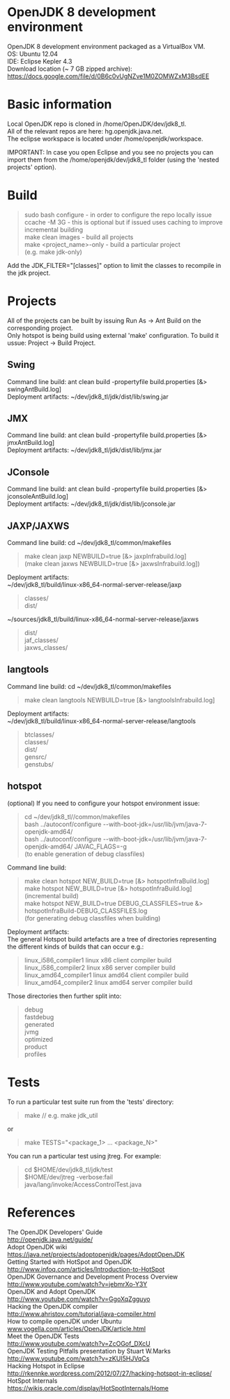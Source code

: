 OpenJDK 8 development environment
=================================

OpenJDK 8 development environment packaged as a VirtualBox VM.<br />
OS: Ubuntu 12.04<br />
IDE: Eclipse Kepler 4.3<br />
Download location (~ 7 GB zipped archive): https://docs.google.com/file/d/0B6c0vUgNZve1M0ZOMWZxM3BsdEE<br />

# Basic information

Local OpenJDK repo is cloned in /home/OpenJDK/dev/jdk8_tl.<br />
All of the relevant repos are here: hg.openjdk.java.net.<br />
The eclipse workspace is located under /home/openjdk/workspace.<br />

IMPORTANT: In case you open Eclipse and you see no projects you 
can import them from the /home/openjdk/dev/jdk8_tl folder (using 
the 'nested projects' option).

# Build

>sudo bash configure - in order to configure the repo locally issue<br />
>ccache -M 3G - this is optional but if issued uses caching to improve incremental building<br />
>make clean images - build all projects<br />
>make <project_name>-only - build a particular project<br /> 
>			(e.g. make jdk-only)<br />
			
Add the JDK_FILTER="[classes]" option to limit the classes to recompile in the jdk project.<br />

# Projects

All of the projects can be built by issuing Run As -> Ant Build on the corresponding project.<br />
Only hotspot is being build using external 'make' configuration. To build it ussue: Project -> Build Project.<br />

## Swing

Command line build: ant clean build -propertyfile build.properties [&> swingAntBuild.log]<br />
Deployment artifacts: ~/dev/jdk8_tl/jdk/dist/lib/swing.jar<br />

## JMX

Command line build: ant clean build -propertyfile build.properties [&> jmxAntBuild.log]<br />
Deployment artifacts: ~/dev/jdk8_tl/jdk/dist/lib/jmx.jar<br />

## JConsole

Command line build: ant clean build -propertyfile build.properties [&> jconsoleAntBuild.log]<br />
Deployment artifacts: ~/dev/jdk8_tl/jdk/dist/lib/jconsole.jar<br />

## JAXP/JAXWS

Command line build: cd ~/dev/jdk8_tl/common/makefiles <br />

>make clean jaxp NEWBUILD=true [&> jaxpInfrabuild.log]<br />
>(make clean jaxws NEWBUILD=true [&> jaxwsInfrabuild.log])<br />

Deployment artifacts: <br />
~/dev/jdk8_tl/build/linux-x86_64-normal-server-release/jaxp<br />

>classes/<br />
>dist/<br />

~/sources/jdk8_tl/build/linux-x86_64-normal-server-release/jaxws<br />

>dist/<br />
>jaf_classes/<br />
>jaxws_classes/<br />

## langtools

Command line build: cd ~/dev/jdk8_tl/common/makefiles<br />

>make clean langtools NEWBUILD=true [&> langtoolsInfrabuild.log]<br />

Deployment artifacts:<br />
~/dev/jdk8_tl/build/linux-x86_64-normal-server-release/langtools<br />

>btclasses/<br />
>classes/<br />
>dist/<br />
>gensrc/<br />
>genstubs/<br />

## hotspot

(optional) If you need to configure your hotspot environment issue:<br />

>	cd ~/dev/jdk8_tl//common/makefiles<br />
>	bash ../autoconf/configure --with-boot-jdk=/usr/lib/jvm/java-7-openjdk-amd64/<br />
>	bash ../autoconf/configure --with-boot-jdk=/usr/lib/jvm/java-7-openjdk-amd64/ JAVAC_FLAGS=-g<br />
>			(to enable generation of debug classfiles)<br />

Command line build:<br />

>	make clean hotspot NEW_BUILD=true [&> hotspotInfraBuild.log]<br />
>	make hotspot NEW_BUILD=true [&> hotspotInfraBuild.log]<br />
>				(incremental build)<br />
>	make hotspot NEW_BUILD=true DEBUG_CLASSFILES=true &> hotspotInfraBuild-DEBUG_CLASSFILES.log<br />
>				(for generating debug classfiles when building)<br />

Deployment artifacts:<br />
The general Hotspot build artefacts are a tree of directories representing the different kinds of builds that can occur e.g.:<br />

>	linux_i586_compiler1 linux x86 client compiler build<br />
>	linux_i586_compiler2 linux x86 server compiler build<br />
>	linux_amd64_compiler1 linux amd64 client compiler build<br />
>	linux_amd64_compiler2 linux amd64 server compiler build<br />

Those directories then further split into:<br />

>	debug<br />
>	fastdebug<br />
>	generated<br />
>	jvmg<br />
>	optimized<br />
>	product<br />
>	profiles<br />

Tests
=====

To run a particular test suite run from the 'tests' directory:<br />
>make <package> // e.g. make jdk_util<br />

or<br />

>make TESTS="<package_1> ... <package_N>"<br />

You can run a particular test using jtreg. For example:<br />

>cd $HOME/dev/jdk8_tl/jdk/test<br />
>$HOME/dev/jtreg -verbose:fail java/lang/invoke/AccessControlTest.java<br />

References
==========

The OpenJDK Developers' Guide<br />
	http://openjdk.java.net/guide/<br />
Adopt OpenJDK wiki<br />
	https://java.net/projects/adoptopenjdk/pages/AdoptOpenJDK<br />
Getting Started with HotSpot and OpenJDK<br />
	http://www.infoq.com/articles/Introduction-to-HotSpot<br />
OpenJDK Governance and Development Process Overview<br />
	http://www.youtube.com/watch?v=jebmrXo-Y3Y<br />
OpenJDK and Adopt OpenJDK<br />
	http://www.youtube.com/watch?v=GgoXqZgguyo<br />
Hacking the OpenJDK compiler<br />
	http://www.ahristov.com/tutorial/java-compiler.html<br />
How to compile openJDK under Ubuntu<br />
	www.vogella.com/articles/OpenJDK/article.html<br />
Meet the OpenJDK Tests<br />
	http://www.youtube.com/watch?v=ZcOGof_DXcU<br />
OpenJDK Testing Pitfalls presentation by Stuart W.Marks<br />
	http://www.youtube.com/watch?v=zKUI5HJVqCs<br />
Hacking Hotspot in Eclipse<br />
	http://rkennke.wordpress.com/2012/07/27/hacking-hotspot-in-eclipse/<br />
HotSpot Internals<br />	
	https://wikis.oracle.com/display/HotSpotInternals/Home<br />


